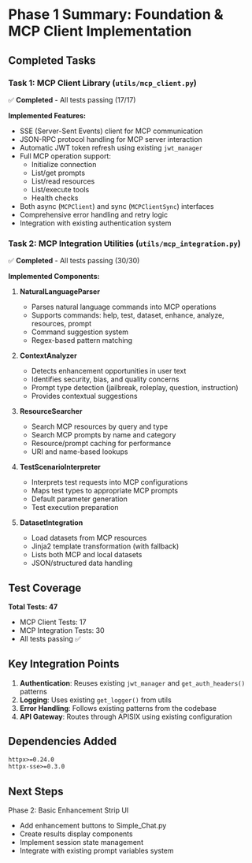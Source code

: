 # Phase 1 Summary: Foundation & MCP Client Implementation

## Completed Tasks

### Task 1: MCP Client Library (`utils/mcp_client.py`)
✅ **Completed** - All tests passing (17/17)

**Implemented Features:**
- SSE (Server-Sent Events) client for MCP communication
- JSON-RPC protocol handling for MCP server interaction
- Automatic JWT token refresh using existing `jwt_manager`
- Full MCP operation support:
  - Initialize connection
  - List/get prompts
  - List/read resources
  - List/execute tools
  - Health checks
- Both async (`MCPClient`) and sync (`MCPClientSync`) interfaces
- Comprehensive error handling and retry logic
- Integration with existing authentication system

### Task 2: MCP Integration Utilities (`utils/mcp_integration.py`)
✅ **Completed** - All tests passing (30/30)

**Implemented Components:**

1. **NaturalLanguageParser**
   - Parses natural language commands into MCP operations
   - Supports commands: help, test, dataset, enhance, analyze, resources, prompt
   - Command suggestion system
   - Regex-based pattern matching

2. **ContextAnalyzer**
   - Detects enhancement opportunities in user text
   - Identifies security, bias, and quality concerns
   - Prompt type detection (jailbreak, roleplay, question, instruction)
   - Provides contextual suggestions

3. **ResourceSearcher**
   - Search MCP resources by query and type
   - Search MCP prompts by name and category
   - Resource/prompt caching for performance
   - URI and name-based lookups

4. **TestScenarioInterpreter**
   - Interprets test requests into MCP configurations
   - Maps test types to appropriate MCP prompts
   - Default parameter generation
   - Test execution preparation

5. **DatasetIntegration**
   - Load datasets from MCP resources
   - Jinja2 template transformation (with fallback)
   - Lists both MCP and local datasets
   - JSON/structured data handling

## Test Coverage

**Total Tests: 47**
- MCP Client Tests: 17
- MCP Integration Tests: 30
- All tests passing ✅

## Key Integration Points

1. **Authentication**: Reuses existing `jwt_manager` and `get_auth_headers()` patterns
2. **Logging**: Uses existing `get_logger()` from utils
3. **Error Handling**: Follows existing patterns from the codebase
4. **API Gateway**: Routes through APISIX using existing configuration

## Dependencies Added

```txt
httpx>=0.24.0
httpx-sse>=0.3.0
```

## Next Steps

Phase 2: Basic Enhancement Strip UI
- Add enhancement buttons to Simple_Chat.py
- Create results display components
- Implement session state management
- Integrate with existing prompt variables system
